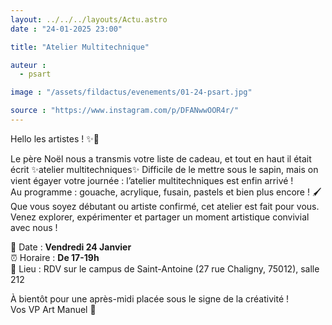 ```yaml
---
layout: ../../../layouts/Actu.astro
date : "24-01-2025 23:00"

title: "Atelier Multitechnique"

auteur :
  - psart

image : "/assets/fildactus/evenements/01-24-psart.jpg"

source : "https://www.instagram.com/p/DFANwwOOR4r/"
---
```


Hello les artistes ! ✨🎨

Le père Noël nous a transmis votre liste de cadeau, et tout en haut il était écrit ✨atelier multitechniques✨ Difficile de le mettre sous le sapin, mais on vient égayer votre journée : l’atelier multitechniques est enfin arrivé !  
Au programme : gouache, acrylique, fusain, pastels et bien plus encore ! 🖌️  
Que vous soyez débutant ou artiste confirmé, cet atelier est fait pour vous. Venez explorer, expérimenter et partager un moment artistique convivial avec nous !

📅 Date : __Vendredi 24 Janvier__  
⏰ Horaire : __De 17-19h__  
📍 Lieu : RDV sur le campus de Saint-Antoine (27 rue Chaligny, 75012), salle 212

À bientôt pour une après-midi placée sous le signe de la créativité !  
Vos VP Art Manuel 🦜